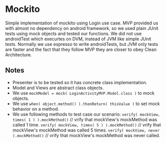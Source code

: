 # Mockito
Simple implementation of mockito using Login use case. MVP provided us with almost no dependency on android framework,
so we used plain JUnit tests using mock objects and tested our functions. We did not use androidTest which execurtes on DVM,
instead of JVM like simple JUnit tests. Normally we use espresso to write androidTests, but JVM only tests are faster and the 
fact that they follow MVP they are closer to obey Clean Architecture.


## Notes
- Presenter is to be tested so it has concrete class implementation.
- Model and Views are abstract class objects.
- We use  ```mockModel = mock( LoginActivityMVP.Model.class )``` to mock objects.
- We use ```when( object.method() ).thenReturn( thisValue )```  to set mock behavior on a method.
- We use following methods to test case our scenario:
  ```verify( mockView, times( 1 ) ).mockMethod()```    // vrify that mockView's mockMethod was called 1 time.
  ```verify( mockView, times( 5 ) ).mockMethod()```    // vrify that mockView's mockMethod was called 5 times.
  ```verify( mockView, never ).mockMethod()```    // vrify that mockView's mockMethod was never called.

        
